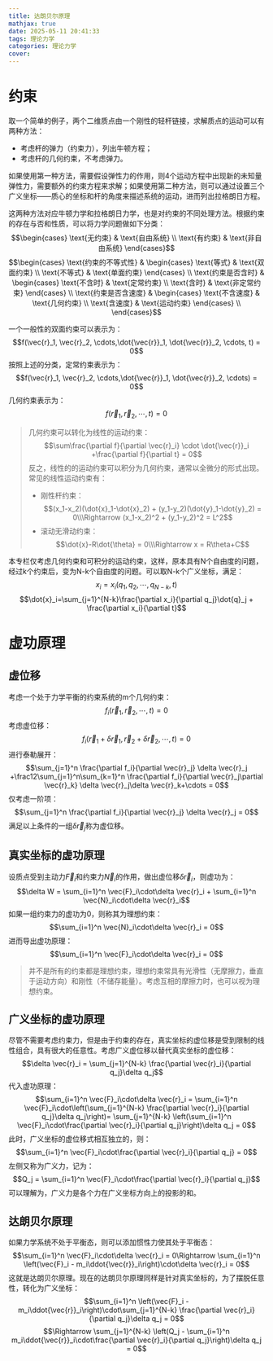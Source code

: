 ```yaml
---
title: 达朗贝尔原理
mathjax: true
date: 2025-05-11 20:41:33
tags: 理论力学
categories: 理论力学
cover:
---
```


# 约束

取一个简单的例子，两个二维质点由一个刚性的轻杆链接，求解质点的运动可以有两种方法：
- 考虑杆的弹力（约束力），列出牛顿方程；
- 考虑杆的几何约束，不考虑弹力。

如果使用第一种方法，需要假设弹性力的作用，则4个运动方程中出现新的未知量弹性力，需要额外的约束方程来求解；如果使用第二种方法，则可以通过设置三个广义坐标——质心的坐标和杆的角度来描述系统的运动，进而列出拉格朗日方程。

这两种方法对应牛顿力学和拉格朗日力学，也是对约束的不同处理方法。根据约束的存在与否和性质，可以将力学问题做如下分类：
$$\begin{cases}
\text{无约束} & \text{自由系统} \\
\text{有约束} & \text{非自由系统}
\end{cases}$$
$$\begin{cases}
\text{约束的不等式性} & 
\begin{cases}
\text{等式} & \text{双面约束} \\
\text{不等式} & \text{单面约束}
\end{cases} \\
\text{约束是否含时} & 
\begin{cases}
\text{不含时} & \text{定常约束} \\
\text{含时} & \text{非定常约束}
\end{cases} \\
\text{约束是否含速度} & 
\begin{cases}
\text{不含速度} & \text{几何约束} \\
\text{含速度} & \text{运动约束}
\end{cases} \\
\end{cases}$$

一个一般性的双面约束可以表示为：
$$f(\vec{r}_1, \vec{r}_2, \cdots,\dot{\vec{r}}_1, \dot{\vec{r}}_2, \cdots, t) = 0$$
按照上述的分类，定常约束表示为：
$$f(\vec{r}_1, \vec{r}_2, \cdots,\dot{\vec{r}}_1, \dot{\vec{r}}_2, \cdots) = 0$$
几何约束表示为：
$$f(\vec{r}_1, \vec{r}_2, \cdots,t) = 0$$

> 几何约束可以转化为线性的运动约束：
> $$\sum\frac{\partial f}{\partial \vec{r}_i} \cdot \dot{\vec{r}}_i +\frac{\partial f}{\partial t} = 0$$
> 反之，线性的的运动约束可以积分为几何约束，通常以全微分的形式出现。常见的线性运动约束有：
> - 刚性杆约束：
> $$(x_1-x_2)(\dot{x}_1-\dot{x}_2) + (y_1-y_2)(\dot{y}_1-\dot{y}_2) = 0\\\Rightarrow (x_1-x_2)^2 + (y_1-y_2)^2 = L^2$$
> - 滚动无滑动约束：
> $$\dot{x}-R\dot{\theta} = 0\\\Rightarrow x = R\theta+C$$


本专栏仅考虑几何约束和可积分的运动约束，这样，原本具有N个自由度的问题，经过k个约束后，变为N-k个自由度的问题。可以取N-k个广义坐标，满足：
$$x_i=x_i(q_1, q_2, \cdots, q_{N-k}, t)$$
$$\dot{x}_i=\sum_{j=1}^{N-k}\frac{\partial x_i}{\partial q_j}\dot{q}_j + \frac{\partial x_i}{\partial t}$$

# 虚功原理
## 虚位移

考虑一个处于力学平衡的约束系统的m个几何约束：
$$f_i(\vec{r}_1, \vec{r}_2, \cdots,t) = 0$$
考虑虚位移：
$$f_i(\vec{r}_1+\delta\vec{r}_1, \vec{r}_2+\delta\vec{r}_2, \cdots,t) = 0$$
进行泰勒展开：
$$\sum_{j=1}^n \frac{\partial f_i}{\partial \vec{r}_j} \delta \vec{r}_j +\frac12\sum_{j=1}^n\sum_{k=1}^n \frac{\partial f_i}{\partial \vec{r}_j\partial \vec{r}_k} \delta \vec{r}_j\delta \vec{r}_k+\cdots = 0$$
仅考虑一阶项：
$$\sum_{j=1}^n \frac{\partial f_i}{\partial \vec{r}_j} \delta \vec{r}_j = 0$$
满足以上条件的一组$\delta \vec{r}_j$称为虚位移。

## 真实坐标的虚功原理

设质点受到主动力$\vec{F}_i$和约束力$\vec{N}_i$的作用，做出虚位移$\delta \vec{r}_i$，则虚功为：
$$\delta W = \sum_{i=1}^n \vec{F}_i\cdot\delta \vec{r}_i + \sum_{i=1}^n \vec{N}_i\cdot\delta \vec{r}_i$$
如果一组约束力的虚功为0，则称其为理想约束：
$$\sum_{i=1}^n \vec{N}_i\cdot\delta \vec{r}_i = 0$$
进而导出虚功原理：
$$\sum_{i=1}^n \vec{F}_i\cdot\delta \vec{r}_i = 0$$

> 并不是所有的约束都是理想约束，理想约束常具有光滑性（无摩擦力，垂直于运动方向）和刚性（不储存能量）。考虑互相的摩擦力时，也可以视为理想约束。

## 广义坐标的虚功原理

尽管不需要考虑约束力，但是由于约束的存在，真实坐标的虚位移是受到限制的线性组合，具有很大的任意性。考虑广义虚位移以替代真实坐标的虚位移：
$$\delta \vec{r}_i = \sum_{j=1}^{N-k} \frac{\partial \vec{r}_i}{\partial q_j}\delta q_j$$
代入虚功原理：
$$\sum_{i=1}^n \vec{F}_i\cdot\delta \vec{r}_i = \sum_{i=1}^n \vec{F}_i\cdot\left(\sum_{j=1}^{N-k} \frac{\partial \vec{r}_i}{\partial q_j}\delta q_j\right)= \sum_{j=1}^{N-k} \left(\sum_{i=1}^n \vec{F}_i\cdot\frac{\partial \vec{r}_i}{\partial q_j}\right)\delta q_j = 0$$
此时，广义坐标的虚位移式相互独立的，则：
$$\sum_{i=1}^n \vec{F}_i\cdot\frac{\partial \vec{r}_i}{\partial q_j} = 0$$
左侧又称为广义力，记为：
$$Q_j = \sum_{i=1}^n \vec{F}_i\cdot\frac{\partial \vec{r}_i}{\partial q_j}$$
可以理解为，广义力是各个力在广义坐标方向上的投影的和。

## 达朗贝尔原理

如果力学系统不处于平衡态，则可以添加惯性力使其处于平衡态：
$$\sum_{i=1}^n \vec{F}_i\cdot\delta \vec{r}_i = 0\Rightarrow \sum_{i=1}^n \left(\vec{F}_i - m_i\ddot{\vec{r}}_i\right)\cdot\delta \vec{r}_i = 0$$
这就是达朗贝尔原理。现在的达朗贝尔原理同样是针对真实坐标的，为了摆脱任意性，转化为广义坐标：
$$\sum_{i=1}^n \left(\vec{F}_i - m_i\ddot{\vec{r}}_i\right)\cdot\sum_{j=1}^{N-k} \frac{\partial \vec{r}_i}{\partial q_j}\delta q_j = 0$$
$$\Rightarrow \sum_{j=1}^{N-k} \left(Q_j - \sum_{i=1}^n m_i\ddot{\vec{r}}_i\cdot\frac{\partial \vec{r}_i}{\partial q_j}\right)\delta q_j = 0$$



